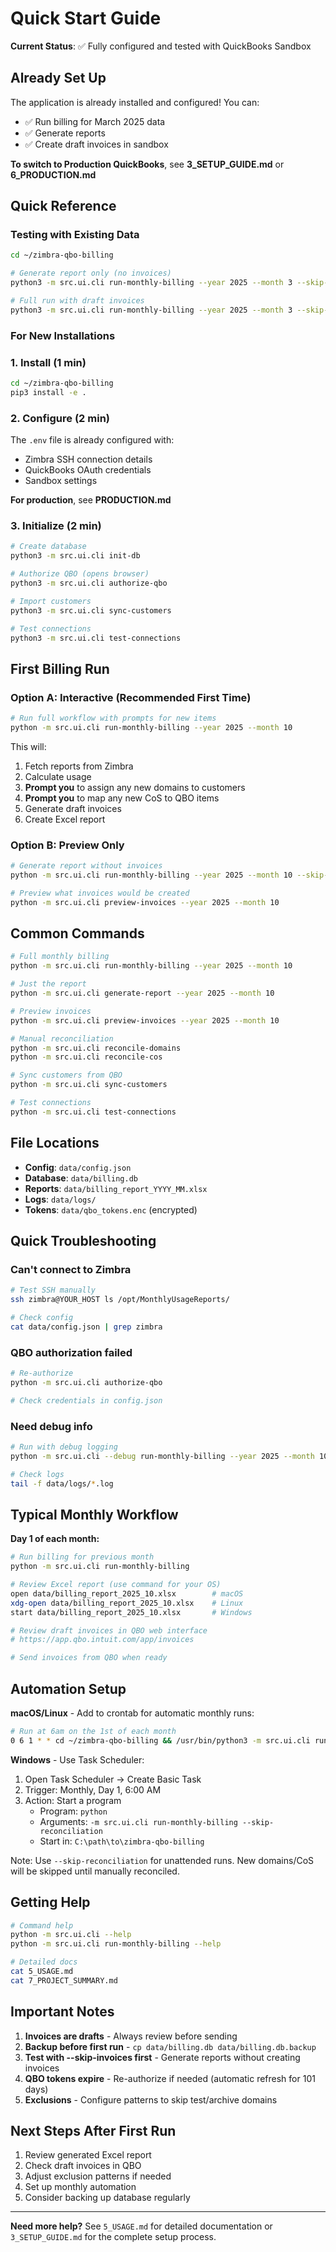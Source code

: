 # Quick Start Guide

**Current Status**: ✅ Fully configured and tested with QuickBooks Sandbox

## Already Set Up

The application is already installed and configured! You can:
- ✅ Run billing for March 2025 data
- ✅ Generate reports
- ✅ Create draft invoices in sandbox

**To switch to Production QuickBooks**, see **3_SETUP_GUIDE.md** or **6_PRODUCTION.md**

## Quick Reference

### Testing with Existing Data

```bash
cd ~/zimbra-qbo-billing

# Generate report only (no invoices)
python3 -m src.ui.cli run-monthly-billing --year 2025 --month 3 --skip-invoices --skip-fetch

# Full run with draft invoices
python3 -m src.ui.cli run-monthly-billing --year 2025 --month 3 --skip-fetch --skip-reconciliation
```

### For New Installations

### 1. Install (1 min)
```bash
cd ~/zimbra-qbo-billing
pip3 install -e .
```

### 2. Configure (2 min)

The `.env` file is already configured with:
- Zimbra SSH connection details
- QuickBooks OAuth credentials
- Sandbox settings

**For production**, see **PRODUCTION.md**

### 3. Initialize (2 min)
```bash
# Create database
python3 -m src.ui.cli init-db

# Authorize QBO (opens browser)
python3 -m src.ui.cli authorize-qbo

# Import customers
python3 -m src.ui.cli sync-customers

# Test connections
python3 -m src.ui.cli test-connections
```

## First Billing Run

### Option A: Interactive (Recommended First Time)
```bash
# Run full workflow with prompts for new items
python -m src.ui.cli run-monthly-billing --year 2025 --month 10
```

This will:
1. Fetch reports from Zimbra
2. Calculate usage
3. **Prompt you** to assign any new domains to customers
4. **Prompt you** to map any new CoS to QBO items
5. Generate draft invoices
6. Create Excel report

### Option B: Preview Only
```bash
# Generate report without invoices
python -m src.ui.cli run-monthly-billing --year 2025 --month 10 --skip-invoices

# Preview what invoices would be created
python -m src.ui.cli preview-invoices --year 2025 --month 10
```

## Common Commands

```bash
# Full monthly billing
python -m src.ui.cli run-monthly-billing --year 2025 --month 10

# Just the report
python -m src.ui.cli generate-report --year 2025 --month 10

# Preview invoices
python -m src.ui.cli preview-invoices --year 2025 --month 10

# Manual reconciliation
python -m src.ui.cli reconcile-domains
python -m src.ui.cli reconcile-cos

# Sync customers from QBO
python -m src.ui.cli sync-customers

# Test connections
python -m src.ui.cli test-connections
```

## File Locations

- **Config**: `data/config.json`
- **Database**: `data/billing.db`
- **Reports**: `data/billing_report_YYYY_MM.xlsx`
- **Logs**: `data/logs/`
- **Tokens**: `data/qbo_tokens.enc` (encrypted)

## Quick Troubleshooting

### Can't connect to Zimbra
```bash
# Test SSH manually
ssh zimbra@YOUR_HOST ls /opt/MonthlyUsageReports/

# Check config
cat data/config.json | grep zimbra
```

### QBO authorization failed
```bash
# Re-authorize
python -m src.ui.cli authorize-qbo

# Check credentials in config.json
```

### Need debug info
```bash
# Run with debug logging
python -m src.ui.cli --debug run-monthly-billing --year 2025 --month 10

# Check logs
tail -f data/logs/*.log
```

## Typical Monthly Workflow

**Day 1 of each month:**

```bash
# Run billing for previous month
python -m src.ui.cli run-monthly-billing

# Review Excel report (use command for your OS)
open data/billing_report_2025_10.xlsx        # macOS
xdg-open data/billing_report_2025_10.xlsx    # Linux
start data/billing_report_2025_10.xlsx       # Windows

# Review draft invoices in QBO web interface
# https://app.qbo.intuit.com/app/invoices

# Send invoices from QBO when ready
```

## Automation Setup

**macOS/Linux** - Add to crontab for automatic monthly runs:

```bash
# Run at 6am on the 1st of each month
0 6 1 * * cd ~/zimbra-qbo-billing && /usr/bin/python3 -m src.ui.cli run-monthly-billing --skip-reconciliation >> data/logs/cron.log 2>&1
```

**Windows** - Use Task Scheduler:
1. Open Task Scheduler → Create Basic Task
2. Trigger: Monthly, Day 1, 6:00 AM
3. Action: Start a program
   - Program: `python`
   - Arguments: `-m src.ui.cli run-monthly-billing --skip-reconciliation`
   - Start in: `C:\path\to\zimbra-qbo-billing`

Note: Use `--skip-reconciliation` for unattended runs. New domains/CoS will be skipped until manually reconciled.

## Getting Help

```bash
# Command help
python -m src.ui.cli --help
python -m src.ui.cli run-monthly-billing --help

# Detailed docs
cat 5_USAGE.md
cat 7_PROJECT_SUMMARY.md
```

## Important Notes

1. **Invoices are drafts** - Always review before sending
2. **Backup before first run** - `cp data/billing.db data/billing.db.backup`
3. **Test with --skip-invoices first** - Generate reports without creating invoices
4. **QBO tokens expire** - Re-authorize if needed (automatic refresh for 101 days)
5. **Exclusions** - Configure patterns to skip test/archive domains

## Next Steps After First Run

1. Review generated Excel report
2. Check draft invoices in QBO
3. Adjust exclusion patterns if needed
4. Set up monthly automation
5. Consider backing up database regularly

---

**Need more help?** See `5_USAGE.md` for detailed documentation or `3_SETUP_GUIDE.md` for the complete setup process.
